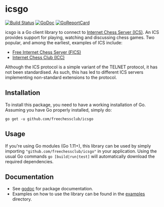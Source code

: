 # icsgo

[![Build Status](https://travis-ci.org/freechessclub/icsgo.svg)](https://travis-ci.org/freechessclub/icsgo)
[![GoDoc](https://godoc.org/github.com/freechessclub/icsgo?status.svg)](https://godoc.org/github.com/freechessclub/icsgo)
[![GoReportCard](https://goreportcard.com/badge/freechessclub/icsgo)](https://goreportcard.com/report/github.com/freechessclub/icsgo)

icsgo is a Go client library to connect to [Internet Chess Server (ICS)](https://en.wikipedia.org/wiki/Internet_chess_server). An ICS provides support for playing, watching and discussing chess games. Two popular, and among the earliest, examples of ICS include:
* [Free Internet Chess Server (FICS)](http://www.freechess.org/)
* [Internet Chess Club (ICC)](http://www.chessclub.com/)

Although the ICS protocol is a simple variant of the TELNET protocol, it has
not been standardised. As such, this has led to different ICS servers
implementing non-standard extensions to the protocol.

Installation
------------
To install this package, you need to have a working installation of Go.
Assuming you have Go properly installed, simply do:

```
go get -u github.com/freechessclub/icsgo
```

Usage
-----
If you're using Go modules (Go 1.11+), this library can be used by simply
importing `"github.com/freechessclub/icsgo"` in your application. Using the usual Go commands `go [build|run|test]` will automatically download the required dependencies.

Documentation
-------------
* See [godoc](https://godoc.org/github.com/freechessclub/icsgo) for package documentation.
* Examples on how to use the library can be found in the [examples](examples/) directory.


